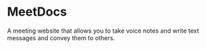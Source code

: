 # MeetDocs
A meeting website that allows you to take voice notes and write text messages and convey them to others.
